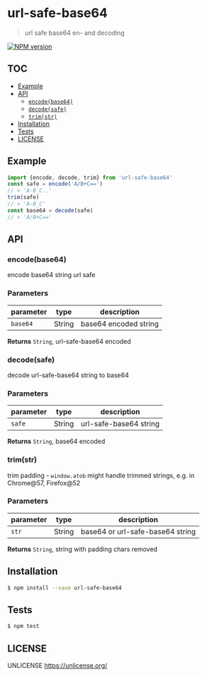 # url-safe-base64

> url safe base64 en- and decoding

[![NPM version](https://badge.fury.io/js/url-safe-base64.svg)](https://www.npmjs.com/package/url-safe-base64/)

## TOC

* [Example](#example)
* [API](#api)
  * [`encode(base64)`](#encodebase64)
  * [`decode(safe)`](#decodesafe)
  * [`trim(str)`](#trimstr)
* [Installation](#installation)
* [Tests](#tests)
* [LICENSE](#license)

## Example

```js
import {encode, decode, trim} from 'url-safe-base64'
const safe = encode('A/B+C==')
// > 'A-B_C..'
trim(safe)
// > 'A-B_C'
const base64 = decode(safe)
// > 'A/B+C=='
```

## API

### encode(base64)

encode base64 string url safe

### Parameters

| parameter | type   | description             |
| --------- | ------ | ----------------------- |
| `base64`  | String | base64 encoded string |

**Returns** `String`, url-safe-base64 encoded


### decode(safe)

decode url-safe-base64 string to base64

### Parameters

| parameter | type   | description              |
| --------- | ------ | ------------------------ |
| `safe`    | String | url-safe-base64 string   |

**Returns** `String`, base64 encoded


### trim(str)

trim padding - `window.atob` might handle trimmed strings, e.g. in Chrome@57, Firefox@52

### Parameters

| parameter | type   | description                        |
| --------- | ------ | ---------------------------------- |
| `str`     | String | base64 or url-safe-base64 string   |

**Returns** `String`, string with padding chars removed

## Installation

```sh
$ npm install --save url-safe-base64
```

## Tests

```sh
$ npm test
```

## LICENSE

UNLICENSE <https://unlicense.org/>
